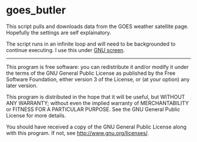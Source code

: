 # goes_butler
This script pulls and downloads data from the GOES weather satellite page. Hopefully the settings are self explainatory. 

The script runs in an infinite loop and will need to be backgrounded to continue executing. I use this under [GNU screen](https://www.gnu.org/software/screen/).

***

This program is free software: you can redistribute it and/or modify
it under the terms of the GNU General Public License as published by
the Free Software Foundation, either version 3 of the License, or
(at your option) any later version.

This program is distributed in the hope that it will be useful,
but WITHOUT ANY WARRANTY; without even the implied warranty of
MERCHANTABILITY or FITNESS FOR A PARTICULAR PURPOSE.  See the
GNU General Public License for more details.

You should have received a copy of the GNU General Public License
along with this program.  If not, see http://www.gnu.org/licenses/.
